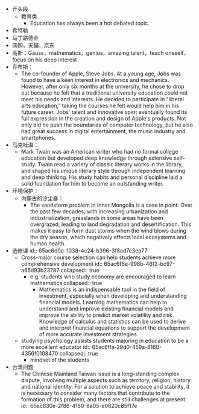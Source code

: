 - 开头段
	- 教育类
		- Education has always been a hot debated topic.
- 希特勒
- 马丁路德金
- 网购，天猫，京东
- 高斯：Gauss，mathematics，genius，amazing talent，teach oneself，focus on his deep interest
- 乔布斯：
	- The co-founder of Apple, Steve Jobs. At a young age, Jobs was found to have a keen interest in electronics and mechanics. However, after only six months at the university, he chose to drop out because he felt that a traditional university education could not meet his needs and interests. He decided to participate in "liberal arts education," taking the courses he felt would help him in his future career. Jobs' talent and innovative spirit eventually found its full expression in the creation and design of Apple's products. Not only did he push the boundaries of computer technology, but he also had great success in digital entertainment, the music industry and smartphones.
- 马克吐温：
	- Mark Twain was an American writer who had no formal college education but developed deep knowledge through extensive self-study. Twain read a variety of classic literary works in the library, and shaped his unique literary style through independent learning and deep thinking. His study habits and personal discipline laid a solid foundation for him to become an outstanding writer.
- 环境保护：
	- 内蒙古的沙尘暴：
		- The sandstorm problem in Inner Mongolia is a case in point. Over the past few decades, with increasing urbanization and industrialization, grasslands in some areas have been overgrazed, leading to land degradation and desertification. This makes it easy to form dust storms when the wind blows during the dry season, which negatively affects local ecosystems and human health.
- 选修课
  id:: 65ac6d0c-1038-4c24-b396-3f8ad7c3ea77
	- Cross-major course selection can help students achieve more comprehensive development
	  id:: 65ac6f6e-998b-46f2-bc97-a65d93b23787
	  collapsed:: true
		- e.g. students who study economy are encouraged to learn mathematics
		  collapsed:: true
			- Mathematics is an indispensable tool in the field of investment, especially when developing and understanding financial models. Learning mathematics can help to understand and improve existing financial models and improve the ability to predict market volatility and risk. Knowledge of calculus and statistics can be used to derive and interpret financial equations to support the development of more accurate investment strategies.
	- studying psychology assists students majoring in education to be a more excellent educator
	  id:: 65ac6ffa-29d0-459a-8160-4356f0108470
	  collapsed:: true
		- mindset of the students
- 台湾问题
	- The Chinese Mainland Taiwan issue is a long-standing complex dispute, involving multiple aspects such as territory, religion, history and national identity. For a solution to achieve peace and stability, it is necessary to consider many factors that contribute to the formation of this problem, and there are still challenges at present.
	  id:: 65ac830e-2f86-4180-8a05-e0820c85f17e